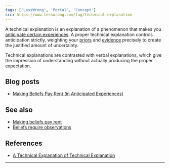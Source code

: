```yaml
---
tags: ['LessWrong', 'Portal', 'Concept']
src: https://www.lesswrong.com/tag/technical-explanation
---
```


A technical explanation is an explanation of a phenomenon that makes you [anticipate certain experiences](https://www.lesswrong.com/tag/making-beliefs-pay-rent). A proper technical explanation controls anticipation strictly, weighting your [priors](https://www.lesswrong.com/tag/priors) and [evidence](https://www.lesswrong.com/tag/evidence) precisely to create the justified amount of uncertainty.

Technical explanations are contrasted with verbal explanations, which give the impression of understanding without actually producing the proper expectation.

## Blog posts
- [Making Beliefs Pay Rent (in Anticipated Experiences)](http://lesswrong.com/lw/i3/making_beliefs_pay_rent_in_anticipated_experiences/)

## See also
- [Making beliefs pay rent](https://www.lesswrong.com/tag/making-beliefs-pay-rent)
- [Beliefs require observations](https://www.lesswrong.com/tag/beliefs-require-observations)

## References
- [A Technical Explanation of Technical Explanation](http://yudkowsky.net/rational/technical)



---


